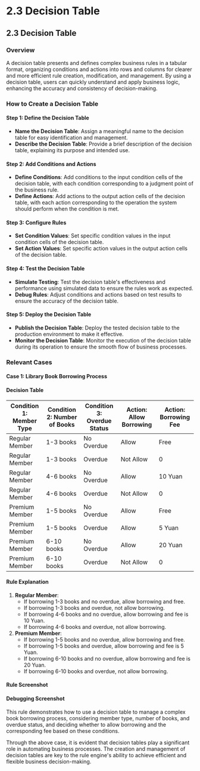 # 2.3 Decision Table

## 2.3 Decision Table

### Overview

A decision table presents and defines complex business rules in a tabular format, organizing conditions and actions into rows and columns for clearer and more efficient rule creation, modification, and management. By using a decision table, users can quickly understand and apply business logic, enhancing the accuracy and consistency of decision-making.

### How to Create a Decision Table

#### Step 1: Define the Decision Table

* **Name the Decision Table**: Assign a meaningful name to the decision table for easy identification and management.
* **Describe the Decision Table**: Provide a brief description of the decision table, explaining its purpose and intended use.

#### Step 2: Add Conditions and Actions

* **Define Conditions**: Add conditions to the input condition cells of the decision table, with each condition corresponding to a judgment point of the business rule.
* **Define Actions**: Add actions to the output action cells of the decision table, with each action corresponding to the operation the system should perform when the condition is met.

#### Step 3: Configure Rules

* **Set Condition Values**: Set specific condition values in the input condition cells of the decision table.
* **Set Action Values**: Set specific action values in the output action cells of the decision table.

#### Step 4: Test the Decision Table

* **Simulate Testing**: Test the decision table's effectiveness and performance using simulated data to ensure the rules work as expected.
* **Debug Rules**: Adjust conditions and actions based on test results to ensure the accuracy of the decision table.

#### Step 5: Deploy the Decision Table

* **Publish the Decision Table**: Deploy the tested decision table to the production environment to make it effective.
* **Monitor the Decision Table**: Monitor the execution of the decision table during its operation to ensure the smooth flow of business processes.

### Relevant Cases

#### Case 1: Library Book Borrowing Process

#### Decision Table

| Condition 1: Member Type | Condition 2: Number of Books | Condition 3: Overdue Status | Action: Allow Borrowing | Action: Borrowing Fee |
| ------------------------ | ---------------------------- | --------------------------- | ----------------------- | --------------------- |
| Regular Member           | 1-3 books                    | No Overdue                  | Allow                   | Free                  |
| Regular Member           | 1-3 books                    | Overdue                     | Not Allow               | 0                     |
| Regular Member           | 4-6 books                    | No Overdue                  | Allow                   | 10 Yuan               |
| Regular Member           | 4-6 books                    | Overdue                     | Not Allow               | 0                     |
| Premium Member           | 1-5 books                    | No Overdue                  | Allow                   | Free                  |
| Premium Member           | 1-5 books                    | Overdue                     | Allow                   | 5 Yuan                |
| Premium Member           | 6-10 books                   | No Overdue                  | Allow                   | 20 Yuan               |
| Premium Member           | 6-10 books                   | Overdue                     | Not Allow               | 0                     |

#### Rule Explanation

1. **Regular Member**:
   * If borrowing 1-3 books and no overdue, allow borrowing and free.
   * If borrowing 1-3 books and overdue, not allow borrowing.
   * If borrowing 4-6 books and no overdue, allow borrowing and fee is 10 Yuan.
   * If borrowing 4-6 books and overdue, not allow borrowing.
2. **Premium Member**:
   * If borrowing 1-5 books and no overdue, allow borrowing and free.
   * If borrowing 1-5 books and overdue, allow borrowing and fee is 5 Yuan.
   * If borrowing 6-10 books and no overdue, allow borrowing and fee is 20 Yuan.
   * If borrowing 6-10 books and overdue, not allow borrowing.

#### Rule Screenshot

#### Debugging Screenshot

This rule demonstrates how to use a decision table to manage a complex book borrowing process, considering member type, number of books, and overdue status, and deciding whether to allow borrowing and the corresponding fee based on these conditions.

Through the above case, it is evident that decision tables play a significant role in automating business processes. The creation and management of decision tables are key to the rule engine's ability to achieve efficient and flexible business decision-making.
